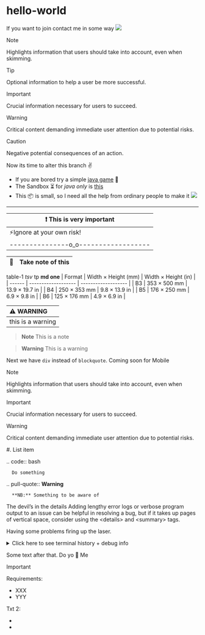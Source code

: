# hello-world
If you want to join contact me in some way <img src="https://custom-icon-badges.herokuapp.com/badge/Mail-abc@gmail.com-violet?logo=mail&logoColor=white&v05.07.2022">

> [!NOTE]  
> Highlights information that users should take into account, even when skimming.

> [!TIP]
> Optional information to help a user be more successful.

> [!IMPORTANT]  
> Crucial information necessary for users to succeed.

> [!WARNING]  
> Critical content demanding immediate user attention due to potential risks.

> [!CAUTION]
> Negative potential consequences of an action.

Now its time to alter this branch :v:
- If you are bored try a simple [java game](GuessGame2.html) 🎲
- The Sandbox ⏳ for *java only* is [this](Java-to-Send-1.html)
- This :package: is small, so I need all the help from ordinary people to make it <img src="https://custom-icon-badges.herokuapp.com/badge/0-World-white?logo=ceylon&logoColor=white&labelColor=orange&color=fedcba&label=ceylon&v05.07.2022">
<hr>

|:exclamation: This is very important|
|------------------------------------|
|:zap:Ignore at your own risk!
|---------------o_o------------------|

|:memo:|Take note of this|
|------|:----------------|

table-1 *tsv* tp **md one**
| Format | Width × Height (mm) | Width × Height (in) |
| ------ | ------------------- | ------------------- |
| B3     | 353 × 500 mm        | 13.9 × 19.7 in      |
| B4     | 250 × 353 mm        | 9.8 × 13.9 in       |
| B5     | 176 × 250 mm        | 6.9 × 9.8 in        |
| B6     | 125 × 176 mm        | 4.9 × 6.9 in        |

|:warning: WARNING|
|:----------------|
|this is a warning|

> **Note**
> This is a note

> **Warning**
> This is a warning
>
Next we have `div` instead of `blockquote`. Coming soon for Mobile
> [!NOTE]  
> Highlights information that users should take into account, even when skimming.

> [!IMPORTANT]  
> Crucial information necessary for users to succeed.

> [!WARNING]  
> Critical content demanding immediate user attention due to potential risks.

#. List item

   .. code:: bash

      Do something

   .. pull-quote::
      **Warning**
      
      **NB:** Something to be aware of

The devil’s in the details
Adding lengthy error logs or verbose program output to an issue can be helpful in resolving a bug, but if it takes up pages of vertical space, consider using the \<details\> and \<summary\> tags.

Having some problems firing up the laser.

<details>
<summary>Click here to see terminal history + debug info</summary>
<pre>
488 cd /opt/LLL/controller/laser/
489 vi LLLSDLaserControl.c
490 make
491 make install
492 ./sanity_check
493 ./configure -o test.cfg
494 vi test.cfg
495 vi ~/last_will_and_testament.txt
496 cat /proc/meminfo
497 ps -a -x -u
498 kill -9 2207
499 kill 2208
500 ps -a -x -u
501 touch /opt/LLL/run/ok
502 LLLSDLaserControl -ok1
</details>

Some text after that. Do yo 🙈 Me
> [!IMPORTANT]
> Requirements:
>
> - XXX
> - YYY
> 
> Txt 2:
> 
> - &#8201;
> - &#8201;
